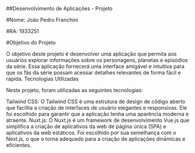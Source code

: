 ##Desenvolvimento de Aplicações - Projeto

#Nome: João Pedro Franchini

#RA: 1933251

#Objetivo do Projeto

O objetivo deste projeto é desenvolver uma aplicação que permita aos usuários explorar informações sobre os personagens, planetas e episódios da série. Essa aplicação fornecerá uma interface amigável e intuitiva para que os fãs da série possam acessar detalhes relevantes de forma fácil e rápida.
Tecnologias Utilizadas

Neste projeto, foram utilizadas as seguintes tecnologias:

Tailwind CSS: O Tailwind CSS é uma estrutura de design de código aberto que facilita a criação de interfaces de usuário elegantes e responsivas. Ele foi escolhido para garantir que a aplicação tenha uma aparência moderna e atraente.
Nuxt.js: O Nuxt.js é um framework de desenvolvimento Vue.js que simplifica a criação de aplicativos da web de página única (SPA) e aplicativos da web estáticos. Foi escolhido por sua semelhança com o Next.js, o que o torna adequado para a criação de aplicações dinâmicas e eficientes.
